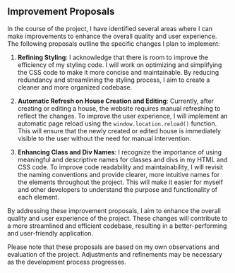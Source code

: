 ## Improvement Proposals

In the course of the project, I have identified several areas where I can make improvements to enhance the overall quality and user experience. The following proposals outline the specific changes I plan to implement:

1. **Refining Styling**: I acknowledge that there is room to improve the efficiency of my styling code. I will work on optimizing and simplifying the CSS code to make it more concise and maintainable. By reducing redundancy and streamlining the styling process, I aim to create a cleaner and more organized codebase.

2. **Automatic Refresh on House Creation and Editing**: Currently, after creating or editing a house, the website requires manual refreshing to reflect the changes. To improve the user experience, I will implement an automatic page reload using the `window.location.reload()` function. This will ensure that the newly created or edited house is immediately visible to the user without the need for manual intervention.

3. **Enhancing Class and Div Names**: I recognize the importance of using meaningful and descriptive names for classes and divs in my HTML and CSS code. To improve code readability and maintainability, I will revisit the naming conventions and provide clearer, more intuitive names for the elements throughout the project. This will make it easier for myself and other developers to understand the purpose and functionality of each element.

By addressing these improvement proposals, I aim to enhance the overall quality and user experience of the project. These changes will contribute to a more streamlined and efficient codebase, resulting in a better-performing and user-friendly application.

Please note that these proposals are based on my own observations and evaluation of the project. Adjustments and refinements may be necessary as the development process progresses.
